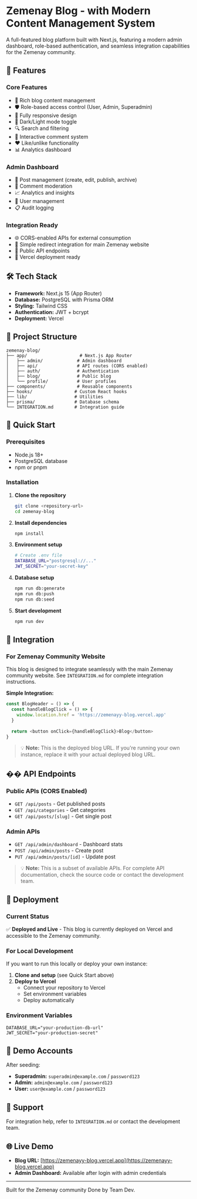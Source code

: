 # Zemenay Blog - with Modern Content Management System

A full-featured blog platform built with Next.js, featuring a modern admin dashboard, role-based authentication, and seamless integration capabilities for the Zemenay community.

## 🚀 Features

### **Core Features**
- 📝 Rich blog content management
- 🛡️ Role-based access control (User, Admin, Superadmin)
- 📱 Fully responsive design
- 🌙 Dark/Light mode toggle
- 🔍 Search and filtering
- 💬 Interactive comment system
- ❤️ Like/unlike functionality
- 📊 Analytics dashboard

### **Admin Dashboard**
- 📝 Post management (create, edit, publish, archive)
- 💬 Comment moderation
- 📈 Analytics and insights
- 👥 User management
- 📋 Audit logging

### **Integration Ready**
- 🌐 CORS-enabled APIs for external consumption
- 🔗 Simple redirect integration for main Zemenay website
- 📡 Public API endpoints
- 🚀 Vercel deployment ready

## 🛠️ Tech Stack

- **Framework:** Next.js 15 (App Router)
- **Database:** PostgreSQL with Prisma ORM
- **Styling:** Tailwind CSS
- **Authentication:** JWT + bcrypt
- **Deployment:** Vercel

## 📁 Project Structure

```
zemenay-blog/
├── app/                    # Next.js App Router
│   ├── admin/             # Admin dashboard
│   ├── api/               # API routes (CORS enabled)
│   ├── auth/              # Authentication
│   ├── blog/              # Public blog
│   └── profile/           # User profiles
├── components/            # Reusable components
├── hooks/                # Custom React hooks
├── lib/                  # Utilities
├── prisma/               # Database schema
└── INTEGRATION.md        # Integration guide
```

## 🚀 Quick Start

### Prerequisites
- Node.js 18+
- PostgreSQL database
- npm or pnpm

### Installation

1. **Clone the repository**
   ```bash
   git clone <repository-url>
   cd zemenay-blog
   ```

2. **Install dependencies**
   ```bash
   npm install
   ```

3. **Environment setup**
   ```bash
   # Create .env file
   DATABASE_URL="postgresql://..."
   JWT_SECRET="your-secret-key"
   ```

4. **Database setup**
   ```bash
   npm run db:generate
   npm run db:push
   npm run db:seed
   ```

5. **Start development**
   ```bash
   npm run dev
   ```

## 🔗 Integration

### For Zemenay Community Website

This blog is designed to integrate seamlessly with the main Zemenay community website. See `INTEGRATION.md` for complete integration instructions.

**Simple Integration:**
```typescript
const BlogHeader = () => {
  const handleBlogClick = () => {
    window.location.href = 'https://zemenayy-blog.vercel.app'
  }
  
  return <button onClick={handleBlogClick}>Blog</button>
}
```

> 💡 **Note:** This is the deployed blog URL. If you're running your own instance, replace it with your actual deployed blog URL.

## �� API Endpoints

### Public APIs (CORS Enabled)
- `GET /api/posts` - Get published posts
- `GET /api/categories` - Get categories  
- `GET /api/posts/[slug]` - Get single post

### Admin APIs
- `GET /api/admin/dashboard` - Dashboard stats
- `POST /api/admin/posts` - Create post
- `PUT /api/admin/posts/[id]` - Update post

> 💡 **Note:** This is a subset of available APIs. For complete API documentation, check the source code or contact the development team.

## 🚀 Deployment

### Current Status
✅ **Deployed and Live** - This blog is currently deployed on Vercel and accessible to the Zemenay community.

### For Local Development
If you want to run this locally or deploy your own instance:

1. **Clone and setup** (see Quick Start above)
2. **Deploy to Vercel**
   - Connect your repository to Vercel
   - Set environment variables
   - Deploy automatically

### Environment Variables
```env
DATABASE_URL="your-production-db-url"
JWT_SECRET="your-production-secret"
```

## 👥 Demo Accounts

After seeding:
- **Superadmin:** `superadmin@example.com` / `password123`
- **Admin:** `admin@example.com` / `password123`
- **User:** `user@example.com` / `password123`

## 🤝 Support

For integration help, refer to `INTEGRATION.md` or contact the development team.

## 🌐 Live Demo

- **Blog URL:** [https://zemenayy-blog.vercel.app](https://zemenayy-blog.vercel.app)
- **Admin Dashboard:** Available after login with admin credentials

---

Built for the Zemenay community Done by Team Dev.